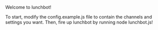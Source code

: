 Welcome to lunchbot!

To start, modify the config.example.js file to contain the channels and settings you want. Then, fire up lunchbot by running node lunchbot.js!
